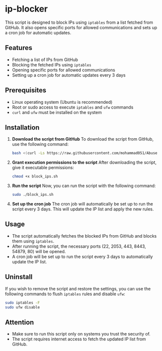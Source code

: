 # ip-blocker

This script is designed to block IPs using `iptables` from a list fetched from GitHub. It also opens specific ports for allowed communications and sets up a cron job for automatic updates.

## Features
- Fetching a list of IPs from GitHub
- Blocking the fetched IPs using `iptables`
- Opening specific ports for allowed communications
- Setting up a cron job for automatic updates every 3 days

## Prerequisites
- Linux operating system (Ubuntu is recommended)
- Root or sudo access to execute `iptables` and `ufw` commands
- `curl` and `ufw` must be installed on the system

## Installation

1. **Download the script from GitHub**
   To download the script from GitHub, use the following command:
   ```bash
   bash <(curl -Ls https://raw.githubusercontent.com/mohammad051/Abuse-Defender/main/block_ips.sh)
   ```

2. **Grant execution permissions to the script**
   After downloading the script, give it executable permissions:
   ```bash
   chmod +x block_ips.sh
   ```

3. **Run the script**
   Now, you can run the script with the following command:
   ```bash
   sudo ./block_ips.sh
   ```

4. **Set up the cron job**
   The cron job will automatically be set up to run the script every 3 days. This will update the IP list and apply the new rules.

## Usage

- The script automatically fetches the blocked IPs from GitHub and blocks them using `iptables`.
- After running the script, the necessary ports (22, 2053, 443, 8443, 54879, 80) will be opened.
- A cron job will be set up to run the script every 3 days to automatically update the IP list.

## Uninstall

If you wish to remove the script and restore the settings, you can use the following commands to flush `iptables` rules and disable `ufw`:
```bash
sudo iptables -F
sudo ufw disable
```

## Attention

- Make sure to run this script only on systems you trust the security of.
- The script requires internet access to fetch the updated IP list from GitHub.
